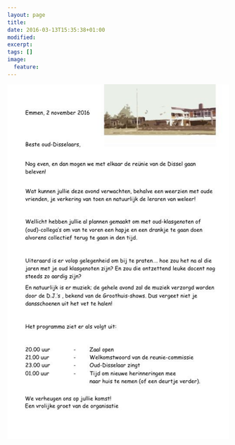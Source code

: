 ```yaml
---
layout: page
title: 
date: 2016-03-13T15:35:38+01:00
modified:
excerpt:
tags: []
image:
  feature: 
---
```


![Poster](/images/programma.jpg)
